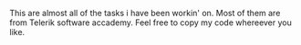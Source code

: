 This are almost all of the tasks i have been workin' on. Most of them are from Telerik software accademy.
Feel free to copy my code whereever you like.

